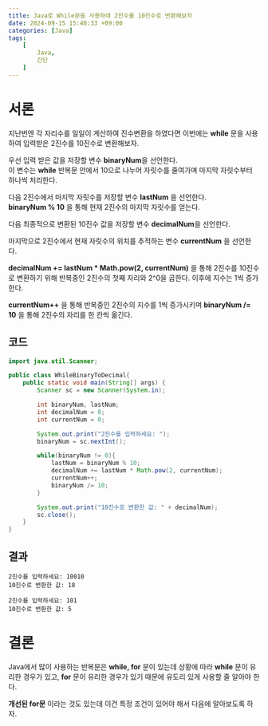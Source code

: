 ```yaml
---
title: Java로 While문을 사용하여 2진수를 10진수로 변환해보자
date: 2024-09-15 15:40:33 +09:00
categories: [Java]
tags:
    [
        Java,
        간단
    ]
---
```


# 서론

지난번엔 각 자리수를 일일이 계산하여 진수변환을 하였다면 이번에는 **while** 문을 사용하여 입력받은 2진수를 10진수로 변환해보자.  

우선 입력 받은 값을 저장할 변수 **binaryNum**을 선언한다.  
이 변수는 **while** 반복문 안에서 10으로 나누어 자릿수를 줄여가며 마지막 자릿수부터 하나씩 처리한다.  

다음 2진수에서 마지막 자릿수를 저장할 변수 **lastNum** 을 선언한다.  
**binaryNum % 10** 을 통해 현재 2진수의 마지막 자릿수를 얻는다.  

다음 최종적으로 변환된 10진수 값을 저장할 변수 **decimalNum**을 선언한다.  

마지막으로 2진수에서 현재 자릿수의 위치를 추적하는 변수 **currentNum** 을 선언한다.

**decimalNum += lastNum * Math.pow(2, currentNum)** 을 통해 2진수를 10진수로 변환하기 위해 반복중인 2진수의 첫째 자리와 2^0을 곱한다. 이후에 지수는 1씩 증가한다.  

**currentNum++** 을 통해 반복중인 2진수의 지수를 1씩 증가시키며 **binaryNum /= 10** 을 통해 2진수의 자리를 한 칸씩 옮긴다.  

## 코드

~~~java
import java.util.Scanner;

public class WhileBinaryToDecimal{
    public static void main(String[] args) {
        Scanner sc = new Scanner(System.in);

        int binaryNum, lastNum;
        int decimalNum = 0;
        int currentNum = 0;

        System.out.print("2진수를 입력하세요: ");
        binaryNum = sc.nextInt();

        while(binaryNum != 0){
            lastNum = binaryNum % 10;
            decimalNum += lastNum * Math.pow(2, currentNum);
            currentNum++;
            binaryNum /= 10;
        }

        System.out.print("10진수로 변환한 값: " + decimalNum);
        sc.close();
    }
}
~~~  

## 결과

~~~
2진수를 입력하세요: 10010
10진수로 변환한 값: 18
~~~

~~~
2진수를 입력하세요: 101
10진수로 변환한 값: 5
~~~  

# 결론

Java에서 많이 사용하는 반복문은 **while, for** 문이 있는데 상황에 따라 **while** 문이 유리한 경우가 있고, **for** 문이 유리한 경우가 있기 때문에 유도리 있게 사용할 줄 알아야 한다.  

**개선된 for문** 이라는 것도 있는데 이건 특정 조건이 있어야 해서 다음에 알아보도록 하자.  


